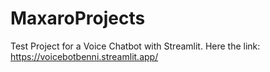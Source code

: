 # MaxaroProjects
Test Project for a Voice Chatbot with Streamlit. Here the link: https://voicebotbenni.streamlit.app/
